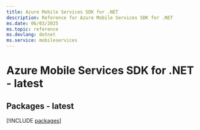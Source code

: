```yaml
---
title: Azure Mobile Services SDK for .NET
description: Reference for Azure Mobile Services SDK for .NET
ms.date: 06/03/2025
ms.topic: reference
ms.devlang: dotnet
ms.service: mobileservices
---
```

# Azure Mobile Services SDK for .NET - latest
## Packages - latest
[!INCLUDE [packages](mobile-services-index.md)]